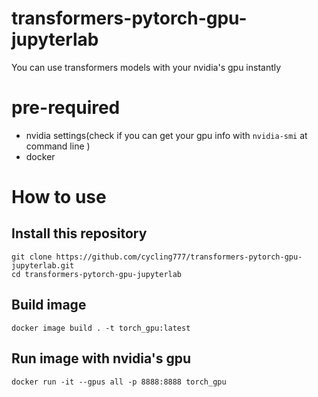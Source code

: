 # transformers-pytorch-gpu-jupyterlab
You can use transformers models with your nvidia's gpu instantly

# pre-required
- nvidia settings(check if you can get your gpu info with ```nvidia-smi``` at command line )
- docker

# How to use
## Install this repository
```
git clone https://github.com/cycling777/transformers-pytorch-gpu-jupyterlab.git
cd transformers-pytorch-gpu-jupyterlab
```
## Build image
```
docker image build . -t torch_gpu:latest
```
## Run image with nvidia's gpu
```
docker run -it --gpus all -p 8888:8888 torch_gpu
```
